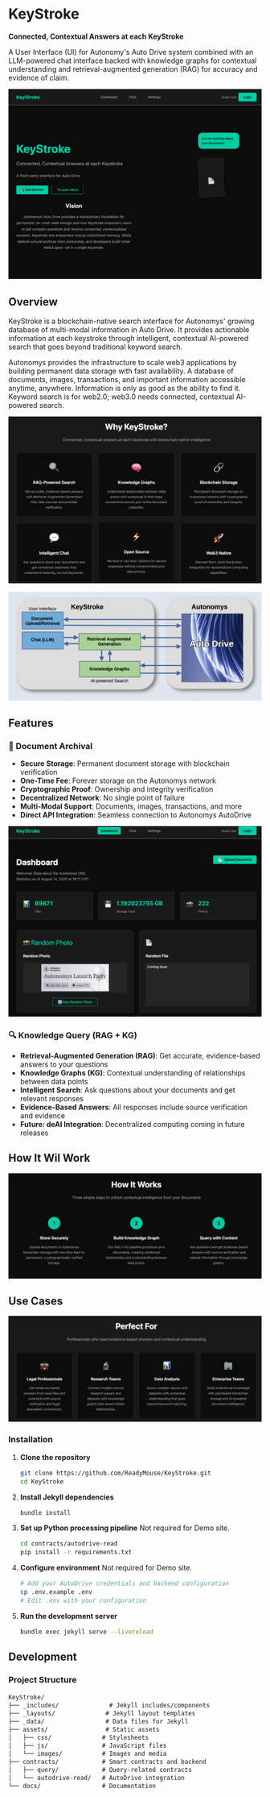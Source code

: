 # KeyStroke

**Connected, Contextual Answers at each KeyStroke**

A User Interface (UI) for Autonomy's Auto Drive system combined with an LLM-powered chat interface backed with knowledge graphs for contextual understanding and retrieval-augmented generation (RAG) for accuracy and evidence of claim.

![KeyStroke Screenshot of Home page](_data/photos/home_page.png)

## Overview

KeyStroke is a blockchain-native search interface for Autonomys' growing database of multi-modal information in Auto Drive. It provides actionable information at each keystroke through intelligent, contextual AI-powered search that goes beyond traditional keyword search.

Autonomys provides the infrastructure to scale web3 applications by building permanent data storage with fast availability. A database of documents, images, transactions, and important information accessible anytime, anywhere. Information is only as good as the ability to find it. Keyword search is for web2.0; web3.0 needs connected, contextual AI-powered search.

![why keystroke](_data/photos/why_keystroke.png)

![KeyStroke Overview](_data/photos/OV1.png)

## Features
### 📁 Document Archival
- **Secure Storage**: Permanent document storage with blockchain verification
- **One-Time Fee**: Forever storage on the Autonomys network
- **Cryptographic Proof**: Ownership and integrity verification
- **Decentralized Network**: No single point of failure
- **Multi-Modal Support**: Documents, images, transactions, and more
- **Direct API Integration**: Seamless connection to Autonomys AutoDrive

![dashboard](_data/photos/dashboard.png)

### 🔍 Knowledge Query (RAG + KG)
- **Retrieval-Augmented Generation (RAG)**: Get accurate, evidence-based answers to your questions
- **Knowledge Graphs (KG)**: Contextual understanding of relationships between data points
- **Intelligent Search**: Ask questions about your documents and get relevant responses
- **Evidence-Based Answers**: All responses include source verification and evidence
- **Future: deAI Integration**: Decentralized computing coming in future releases

## How It Wil Work 

![dashboard](_data/photos/how_works.png)

## Use Cases

![dashboard](_data/photos/use_case.png)

### Installation

1. **Clone the repository**
   ```bash
   git clone https://github.com/ReadyMouse/KeyStroke.git
   cd KeyStroke
   ```

2. **Install Jekyll dependencies**
   ```bash
   bundle install
   ```

3. **Set up Python processing pipeline** Not required for Demo site. 
   ```bash
   cd contracts/autodrive-read
   pip install -r requirements.txt
   ```

4. **Configure environment** Not required for Demo site. 
   ```bash
   # Add your AutoDrive credentials and backend configuration
   cp .env.example .env
   # Edit .env with your configuration
   ```

5. **Run the development server**
   ```bash
   bundle exec jekyll serve --livereload
   ```

## Development
### Project Structure
```
KeyStroke/
├── _includes/              # Jekyll includes/components
├── _layouts/              # Jekyll layout templates
├── _data/                 # Data files for Jekyll
├── assets/                # Static assets
│   ├── css/              # Stylesheets
│   ├── js/               # JavaScript files
│   └── images/           # Images and media
├── contracts/            # Smart contracts and backend
│   ├── query/            # Query-related contracts
│   └── autodrive-read/   # AutoDrive integration
└── docs/                 # Documentation
```
